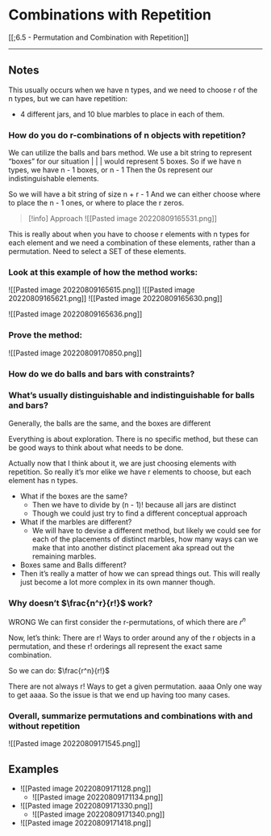 # Combinations with Repetition

[[;6.5 - Permutation and Combination with Repetition]]

---
## Notes


This usually occurs when we have n types, and we need to choose r of the n types, but we can have repetition:
- 4 different jars, and 10 blue marbles to place in each of them.


### How do you do r-combinations of n objects with repetition? 
We can utilize the balls and bars method. 
We use a bit string to represent “boxes” for our situation
| | | would represent 5 boxes. So if we have n types, we have n - 1 boxes, or n - 1 
Then the 0s represent our indistinguishable elements. 

So we will have a bit string of size n + r - 1
And we can either choose where to place the n - 1 ones, or where to place the r zeros.

>[!info] Approach
>![[Pasted image 20220809165531.png]]

This is really about when you have to choose r elements with n types for each element and we need a combination of these elements, rather than a permutation. 
Need to select a SET of these elements. 


### Look at this example of how the method works:

![[Pasted image 20220809165615.png]]
![[Pasted image 20220809165621.png]]
![[Pasted image 20220809165630.png]]

![[Pasted image 20220809165636.png]]




### Prove the method:
![[Pasted image 20220809170850.png]]




### How do we do balls and bars with constraints?
### What’s usually distinguishable and indistinguishable for balls and bars?

Generally, the balls are the same, and the boxes are different

Everything is about exploration. There is no specific method, but these can be good ways to think about what needs to be done. 

Actually now that I think about it, we are just choosing elements with repetition. So really it’s mor elike we have r elements to choose, but each element has n types. 


- What if the boxes are the same?
	- Then we have to divide by (n - 1)! because all jars are distinct
	- Though we could just try to find a different conceptual approach 
- What if the marbles are different? 
	- We will have to devise a different method, but likely we could see for each of the placements of distinct marbles, how many ways can we make that into another distinct placement aka spread out the remaining marbles.
- Boxes same and Balls different? 
- Then it’s really a matter of how we can spread things out. This will really just become a lot more complex in its own manner though.

### Why doesn’t $\frac{n^r}{r!}$ work?

WRONG
We can first consider the r-permutations, of which there are $r^n$

Now, let’s think: There are r! Ways to order around any of the r objects in a permutation, and these r! orderings all represent the exact same combination. 

So we can do: $\frac{r^n}{r!}$

There are not always r! Ways to get a given permutation. aaaa
Only one way to get aaaa. So the issue is that we end up having too many cases. 

### Overall, summarize permutations and combinations with and without repetition

![[Pasted image 20220809171545.png]]




## Examples
- ![[Pasted image 20220809171128.png]]
	- ![[Pasted image 20220809171134.png]]
- ![[Pasted image 20220809171330.png]]
	- ![[Pasted image 20220809171340.png]]
- ![[Pasted image 20220809171418.png]]